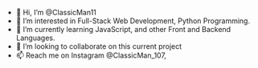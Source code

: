 - 👋 Hi, I’m @ClassicMan11
- 👀 I’m interested in Full-Stack Web Development, Python Programming. 
- 🌱 I’m currently learning JavaScript, and other Front and Backend Languages.
- 💞️ I’m looking to collaborate on this current project
- 📫 Reach me on Instagram @ClassicMan_107, 

<!---
ClassicMan11/ClassicMan11 is a ✨ special ✨ repository because its `README.md` (this file) appears on your GitHub profile.
You can click the Preview link to take a look at your changes.
--->

